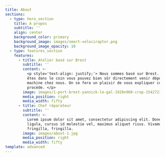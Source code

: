 ```yaml
---
title: About
sections:
  - type: hero_section
    title: A propos
    subtitle: ''
    align: center
    background_color: primary
    background_image: images/smart-velociraptor.png
    background_image_opacity: 10
  - type: features_section
    features:
      - title: Atelier basé sur Brest
        subtitle: ''
        content: >-
          <p style='text-align: justify;'> Nous sommes basé sur Brest. Si vous
          êtes dans le coin vous pouvez bien sûr directement venir déposer votre
          machine chez nous. On se fera un plaisir de vous expliquer comment on
          procède. </p>
        image: images/1-port-brest-yannick-le-gal-1920x960-crop-1542723260.jpg
        media_position: right
        media_width: fifty
      - title: Chef réparateur
        subtitle: ''
        content: >-
          Lorem ipsum dolor sit amet, consectetur adipiscing elit. Donec nisl
          ligula, cursus id molestie vel, maximus aliquet risus. Vivamus in nibh
          fringilla, fringilla.
        image: images/about-1.jpg
        media_position: right
        media_width: fifty
template: advanced
---
```

